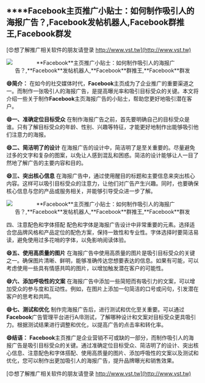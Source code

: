 ## ****Facebook**主页推广小贴士：如何制作吸引人的海报广告？,**Facebook**发帖机器人,**Facebook**群推王,**Facebook**群发**

[😍想了解推广相关软件的朋友请登录 http://www.vst.tw](http://www.vst.tw)

 <center><img src="https://vst.tw/MP4/tuiguang/png/5.png" alt="**Facebook**主页推广小贴士：如何制作吸引人的海报广告？,**Facebook**发帖机器人,**Facebook**群推王,**Facebook**群发"></center>

**😄简介：**
在如今的社交媒体时代，**Facebook**主页成为了企业推广的重要渠道之一。而制作一张吸引人的海报广告，是提高曝光率和吸引目标受众的关键。本文将介绍一些关于制作**Facebook**主页海报广告的小贴士，帮助您更好地吸引潜在客户。

**😄一、准确定位目标受众**
在制作海报广告之前，首先要明确自己的目标受众是谁。只有了解目标受众的年龄、性别、兴趣等特征，才能更好地制作出能够吸引他们注意力的海报。

**😄二、简洁明了的设计**
在海报广告的设计中，简洁明了是至关重要的。尽量避免过多的文字和复杂的图案，以免让人感到混乱和困惑。简洁的设计能够让人一目了然地了解广告的主要内容和目的。

**😄三、突出核心信息**
在海报广告中，通过使用醒目的标题和主要信息来突出核心内容。这样可以吸引目标受众的注意力，让他们对广告产生兴趣。同时，也要确保核心信息与您的产品或服务相关，并能够引导受众进一步了解。

 <center><img src="https://vst.tw/MP4/tuiguang/png/3.png" alt="**Facebook**主页推广小贴士：如何制作吸引人的海报广告？,**Facebook**发帖机器人,**Facebook**群推王,**Facebook**群发"></center>

四、注意配色和字体搭配
配色和字体是海报广告设计中非常重要的元素。选择适合您品牌风格和产品定位的配色方案，保持一致性和专业性。字体选择时要简洁易读，避免使用过多花哨的字体，以免影响阅读体验。

**😄五、使用高质量的图片**
在海报广告中使用高质量的图片是吸引目标受众的关键之一。确保图片清晰、鲜明，能够准确传达您想要表达的信息。如果有可能，可以考虑使用一些具有情感共鸣的图片，以增加触发潜在客户的可能性。

**😄六、添加呼吸性的文案**
在海报广告中添加一些简短而有吸引力的文案，可以增加受众的参与度和互动性。例如，在图片上添加一句简洁的口号或问句，引发潜在客户的思考和共鸣。

**😄七、测试和优化**
制作完海报广告后，进行测试和优化至关重要。可以通过**Facebook**广告管理平台进行A/B测试，了解哪种设计和文案对目标受众更具吸引力。根据测试结果进行调整和优化，以提高广告的点击率和转化率。

**😄结语：**
**Facebook**主页推广是企业营销不可或缺的一部分，而制作吸引人的海报广告是吸引目标受众的关键。通过准确定位目标受众、简洁明了的设计、突出核心信息、注意配色和字体搭配、使用高质量的图片、添加呼吸性的文案以及测试和优化，您可以制作出更加吸引人的海报广告，提升品牌曝光和销售效果。

[😍想了解推广相关软件的朋友请登录 http://www.vst.tw](http://www.vst.tw)



